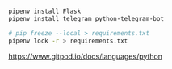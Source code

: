 ```bash

pipenv install Flask
pipenv install telegram python-telegram-bot

# pip freeze --local > requirements.txt
pipenv lock -r > requirements.txt

```

https://www.gitpod.io/docs/languages/python
